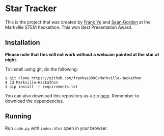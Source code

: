 # Star Tracker

This is the project that was created by [Frank Ye](https://github.com/frankye8998) and [Sean Gordon](https://github.com/VarGeneric) at the Markville STEM hackathon. This won Best Presentation Award.

## Installation

**Please note that this will not work without a webcam pointed at the star at night.**

To install using git, do the following:

```
$ git clone https://github.com/frankye8998/Markville-Hackathon
$ cd Markville-Hackathon
$ pip install -r requirements.txt
```

You can also download this repository as a zip [here](https://github.com/frankye8998/Markville-Hackathon/archive/master.zip). Remember to download the dependencies. 

## Running

Run `code.py` with `index.html` open in your browser.
